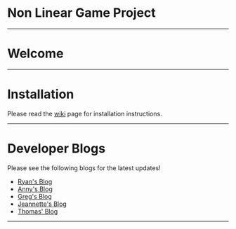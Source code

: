 # Non Linear Game Project
---
# Welcome
---
# Installation

Please read the [wiki](https://github.com/drdgvhbh/non-linear-game-project/wiki/Installation) page for installation instructions.

---
# Developer Blogs

Please see the following blogs for the latest updates!

* [Ryan's Blog](https://drdgvhbh.github.io/non-linear-game-project/)
* [Anny's Blog](https://nonlinearcat.wordpress.com/category/anny/)
* [Greg's Blog](https://nonlinearcat.wordpress.com/category/greg/)
* [Jeannette's Blog](https://nonlinearcat.wordpress.com/category/jeanette/)
* [Thomas' Blog](https://nonlinearcat.wordpress.com/category/thomas/)
---
